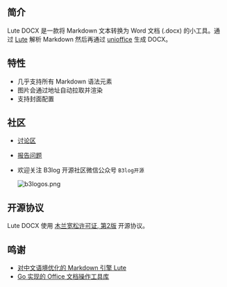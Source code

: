 ## 简介

Lute DOCX 是一款将 Markdown 文本转换为 Word 文档 (.docx) 的小工具。通过 [Lute](https://github.com/88250/lute) 解析 Markdown 然后再通过 [unioffice](https://github.com/unidoc/unioffice) 生成 DOCX。

## 特性

* 几乎支持所有 Markdown 语法元素
* 图片会通过地址自动拉取并渲染
* 支持封面配置

## 社区

* [讨论区](https://hacpai.com/tag/lute)
* [报告问题](https://github.com/88250/lute-docx/issues/new)
* 欢迎关注 B3log 开源社区微信公众号 `B3log开源`

  ![b3logos.png](https://img.hacpai.com/file/2019/10/image-d3c00d78.png)

## 开源协议

Lute DOCX 使用 [木兰宽松许可证, 第2版](http://license.coscl.org.cn/MulanPSL2) 开源协议。

## 鸣谢

* [对中文语境优化的 Markdown 引擎 Lute](https://hacpai.com/article/1567047822949)
* [Go 实现的 Office 文档操作工具库](https://github.com/unidoc/unioffice)
